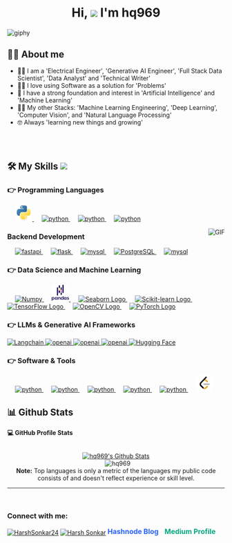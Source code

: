 <h1 align="center">Hi, <img src="https://media.giphy.com/media/hvRJCLFzcasrR4ia7z/giphy.gif" width="35"> I'm hq969 </h1>
</p>
<img align='center' src="https://media3.giphy.com/media/v1.Y2lkPTc5MGI3NjExZnZsZ3hwY2llNml5eGt2amhhMmFoajE4Y2VkamxsdTB3YWFsZWIwNSZlcD12MV9pbnRlcm5hbF9naWZfYnlfaWQmY3Q9Zw/4OAxDXv4RdUeg38JYi/giphy.gif" width="220" alt="giphy">

<br>


## :sassy_man:  About me
- :technologist: I am a 'Electrical Engineer', 'Generative AI Engineer', 'Full Stack Data Scientist', 'Data Analyst' and 'Technical Writer'
- :technologist: I love using Software as a solution for 'Problems'
- 📝 I have a strong foundation and interest in 'Artificial Intelligence' and 'Machine Learning' 
- :student: My other Stacks: 'Machine Learning Engineering', 'Deep Learning', 'Computer Vision', and 'Natural Language Processing'
- :nerd_face: Always 'learning new things and growing'

<br>

<br>


## 🛠 My Skills <img src="https://media.giphy.com/media/iY8CRBdQXODJSCERIr/giphy.gif" width="30px">&nbsp; 

### 👉 Programming Languages
<p align="left">
	&emsp;
	<a href="https://www.python.org" target="_blank" rel="noreferrer"> <img src="https://raw.githubusercontent.com/devicons/devicon/master/icons/python/python-original.svg" alt="python" width="40" height="40"/> </a>
        &emsp;
	<a href="https://www.java.com/en/" target="_blank" rel="noreferrer"> <img src="https://www.vectorlogo.zone/logos/java/java-icon.svg" alt="python" width="40" height="40"/> </a>
        &emsp;
	<a href="https://www.r-project.org/" target="_blank" rel="noreferrer"> <img src="https://www.vectorlogo.zone/logos/r-project/r-project-official.svg" alt="python" width="40" height="40"/> </a>
        &emsp;
	<a href="https://visualstudio.microsoft.com/vs/features/cplusplus/" target="_blank" rel="noreferrer"> <img src="https://raw.githubusercontent.com/isocpp/logos/master/cpp_logo.png" alt="python" width="40" height="40"/> </a>
  


</p>

 <img align="right" alt="GIF" src="https://media.giphy.com/media/836HiJc7pgzy8iNXCn/giphy.gif" />

### Backend Development
 &emsp;
<a href="https://fastapi.tiangolo.com/" target="_blank" rel="noreferrer"> <img src="https://github.com/gilbarbara/logos/blob/main/logos/fastapi.svg" alt="fastapi" width="40" height="40"/> </a>
&emsp;
<a href="https://flask.palletsprojects.com/" target="_blank" rel="noreferrer"> <img src="https://www.vectorlogo.zone/logos/palletsprojects_flask/palletsprojects_flask-ar21.svg" alt="flask" width="40" height="40"/> </a>
&emsp;
 <a href="https://www.mysql.com/" target="_blank" rel="noreferrer"> <img src="https://www.vectorlogo.zone/logos/mysql/mysql-official.svg" alt="mysql" width="40" height="40"/>
  </a>
  &emsp;
<a href="https://www.postgresql.org/" target="_blank" rel="noreferrer">
  <img src="https://www.vectorlogo.zone/logos/postgresql/postgresql-icon.svg" alt="PostgreSQL" width="40" height="40"/>
</a>
  &emsp;
 <a href="https://www.mysql.com/" target="_blank" rel="noreferrer"> <img src="https://www.vectorlogo.zone/logos/mysql/mysql-official.svg" alt="mysql" width="40" height="40"/> </a>

 
 
 ### 👉 Data Science and Machine Learning

<p align="left"> 
  &emsp; 
  <a href="https://www.w3.org/html/" target="_blank"> 
   <img alt="Numpy" src="https://www.vectorlogo.zone/logos/numpy/numpy-icon.svg" width="40" height="40">
  </a>   
  &emsp;
  <a href="https://www.w3schools.com/css/" target="_blank">
    <img alt="Pandas" src="https://github.com/devicons/devicon/blob/master/icons/pandas/pandas-original-wordmark.svg" width="40" height="40">
  </a> 
  &emsp; 
  <a href="https://www.w3.org/html/" target="_blank"> 
   <img alt="Seaborn Logo" src="https://github.com/gilbarbara/logos/blob/main/logos/seaborn-icon.svg" width="40" height="40">
  </a>
  &emsp; 
  <a href="https://www.w3.org/html/" target="_blank"> 
   <img alt="Scikit-learn Logo" src="https://upload.wikimedia.org/wikipedia/commons/0/05/Scikit_learn_logo_small.svg" width="40" height="40">
  </a>
  &emsp; 
  <a href="https://www.w3.org/html/" target="_blank"> 
   <img alt="TensorFlow Logo" src="https://www.vectorlogo.zone/logos/tensorflow/tensorflow-icon.svg" width="40" height="40">
  </a>
  &emsp; 
  <a href="https://www.w3.org/html/" target="_blank"> 
   <img alt="OpenCV Logo" src="https://www.vectorlogo.zone/logos/opencv/opencv-icon.svg" width="40" height="40">
  </a>
  &emsp; 
  <a href="https://www.w3.org/html/" target="_blank"> 
   <img alt="PyTorch Logo" src="https://www.vectorlogo.zone/logos/pytorch/pytorch-icon.svg" width="40" height="40">
<a/>
</p>

### 👉 LLMs & Generative AI Frameworks

<a href="https://www.langchain.com/" target="_blank">
  <img alt="Langchain" src="https://github.com/detain/svg-logos/blob/master/svg/l/langchain-1.svg" width="40" height="40">
</a>

<a href="https://openai.com/" target="_blank">
  <img alt="openai" src="https://github.com/loganmarchione/homelab-svg-assets/blob/main/assets/openai-black.svg" width="40" height="40">
</a>

<a href="https://www.llama.com/" target="_blank">
  <img alt="openai" src="https://github.com/gilbarbara/logos/blob/main/logos/meta-icon.svg" width="40" height="40">
</a>

<a href="https://falcons.ai/" target="_blank">
  <img alt="openai" src="https://github.com/detain/svg-logos/blob/master/svg/f/falcon-4.svg" width="40" height="40">
</a>

<a href="https://huggingface.co/" target="_blank">
  <img alt="Hugging Face" src="https://huggingface.co/favicon.ico" width="40" height="40">
</a>




### 👉 Software & Tools
 
<p align="left">
	&emsp;
	<a href="https://www.tableau.com/" target="_blank" rel="noreferrer"> <img src="https://github.com/get-icon/geticon/blob/master/icons/tableau-icon.svg" alt="python" width="40" height="40"/> </a>
	&emsp;
	<a href="https://code.visualstudio.com/" target="_blank" rel="noreferrer"> <img src="https://github.com/benc-uk/icon-collection/blob/master/azure-docs/logo_vs-code.svg" alt="python" width="40" height="40"/> </a>
	&emsp;
	<a href="https://codepen.io/" target="_blank" rel="noreferrer"> <img src="https://www.vectorlogo.zone/logos/codepen/codepen-tile.svg" alt="python" width="40" height="40"/> </a>
	&emsp;
	<a href="https://app.netlify.com/" target="_blank" rel="noreferrer"> <img src="https://www.vectorlogo.zone/logos/netlify/netlify-icon.svg" alt="python" width="40" height="40"/> </a>
	&emsp;
	<a href="https://www.jetbrains.com/pycharm/" target="_blank" rel="noreferrer"> <img src="https://github.com/gilbarbara/logos/blob/main/logos/pycharm.svg" alt="python" width="40" height="40"/> </a>
	&emsp;
	<a href="https://leetcode.com/" target="_blank" rel="noreferrer"> <img src="https://github.com/edent/SuperTinyIcons/blob/master/images/svg/leetcode.svg" alt="python" width="40" height="40"/> </a>

 
	

</p>

## 📊 Github Stats



  <summary><b>💻 GitHub Profile Stats</b></summary>
  <br/>
  <p align="center">
    <a href="https://github.com/hq969/github-readme-stats"><img alt="hq969's Github Stats" src="https://github-readme-stats.vercel.app/api?username=hq969&show_icons=true&count_private=true&theme=algolia" height="192px"/></a>
<br/>
  &nbsp;
	  <img src="https://github-readme-stats.vercel.app/api/top-langs?username=hq969&langs_count=10&show_icons=true&locale=en&layout=compact&theme=algolia" alt="hq969" height="192px"/>
  <br/>
  <b>Note:</b> Top languages is only a metric of the languages my public code consists of and doesn't reflect experience or skill level.
  </p>

----

<br/>

<h3 align="left">Connect with me:</h3>
<p align="left">
<a href="https://x.com/HarshSonkar24/" target="blank"><img align="center" src="https://raw.githubusercontent.com/rahuldkjain/github-profile-readme-generator/master/src/images/icons/Social/twitter.svg" alt="HarshSonkar24" height="30" width="40" /></a>
<a href="https://www.linkedin.com/in/harsh-sonkar-232573250/" target="blank"><img align="center" src="https://raw.githubusercontent.com/rahuldkjain/github-profile-readme-generator/master/src/images/icons/Social/linked-in-alt.svg" alt="Harsh Sonkar" height="30" width="40" /></a>
<a href="https://lungcancer.hashnode.dev/" target="_blank" rel="noopener noreferrer" style="text-decoration: none; color: #2962FF; font-weight: bold; font-size: 16px; margin-right: 10px;">
  Hashnode Blog
</a>

<a href="https://medium.com/@hq969" target="_blank" rel="noopener noreferrer" style="text-decoration: none; color: #03A87C; font-weight: bold; font-size: 16px;">
  Medium Profile
</a>


</p>

